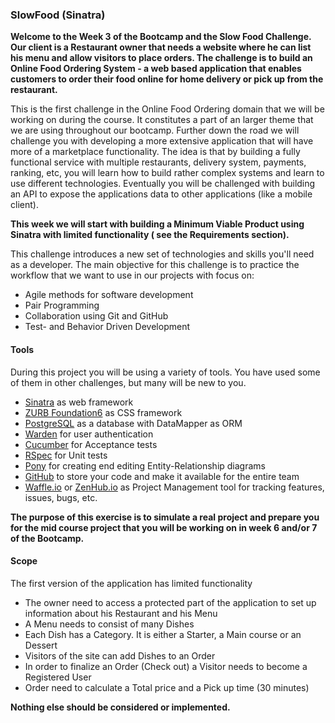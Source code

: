 ### SlowFood (Sinatra)

**Welcome to the Week 3 of the Bootcamp and the Slow Food Challenge. Our client is a Restaurant owner that needs a website where he can list his menu and allow visitors to place orders. The challenge is to build an Online Food Ordering System - a web based application that enables customers to order their food online for home delivery or pick up from the restaurant.** 

This is the first challenge in the Online Food Ordering domain that we will be working on during the course. It constitutes a part of an larger theme that we are using throughout our bootcamp. Further down the road we will challenge you with developing a more extensive application that will have more of a marketplace functionality. The idea is that by building a fully functional service with multiple restaurants, delivery system, payments, ranking, etc, you will learn how to build rather complex systems and learn to use different technologies. Eventually you will be challenged with building an API to expose the applications data to other applications (like a mobile client).

**This week we will start with building a Minimum Viable Product using Sinatra with limited functionality ( see the Requirements section).**

This challenge introduces a new set of technologies and skills you'll need as a developer. The main objective for this challenge is to practice the workflow that we want to use in our projects with focus on:

* Agile methods for software development
* Pair Programming
* Collaboration using Git and GitHub
* Test- and Behavior Driven Development


#### Tools
During this project you will be using a variety of tools. You have used some of them in other challenges, but many will be new to you. 
* [Sinatra](http://www.sinatrarb.com/) as web framework
* [ZURB Foundation6](http://foundation.zurb.com/sites/docs/) as CSS framework
* [PostgreSQL](http://www.postgresql.org/) as a database with DataMapper as ORM
* [Warden](https://github.com/hassox/warden) for user authentication
* [Cucumber](https://cucumber.io/) for Acceptance tests
* [RSpec](http://rspec.info/) for Unit tests
* [Pony](https://editor.ponyorm.com/) for creating end editing Entity-Relationship diagrams
* [GitHub](https://github.com/) to store your code and make it available for the entire team
* [Waffle.io](https://waffle.io/) or [ZenHub.io](https://www.zenhub.io/) as Project Management tool for tracking features, issues, bugs, etc.

**The purpose of this exercise is to simulate a real project and prepare you for the mid course project that you will be working on in week 6 and/or 7 of the Bootcamp.**  



#### Scope

The first version of the application has limited functionality

* The owner need to access a protected part of the application to set up information about his Restaurant and his Menu
* A Menu needs to consist of many Dishes
* Each Dish has a Category. It is either a Starter, a Main course or an Dessert
* Visitors of the site can add Dishes to an Order
* In order to finalize an Order (Check out) a Visitor needs to become a Registered User
* Order need to calculate a Total price and a Pick up time (30 minutes)

**Nothing else should be considered or implemented.**




 






